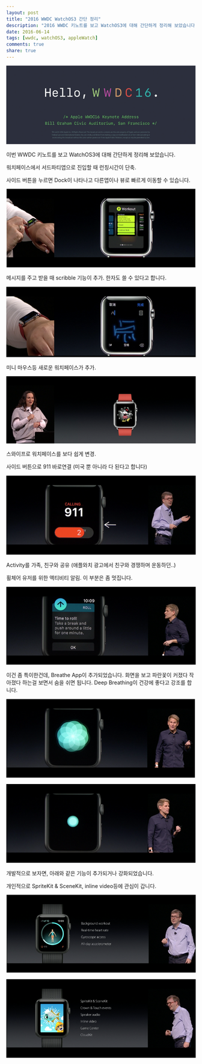 ```yaml
---
layout: post
title: "2016 WWDC WatchOS3 간단 정리"
description: "2016 WWDC 키노트를 보고 WatchOS3에 대해 간단하게 정리해 보았습니다."
date: 2016-06-14
tags: [wwdc, watchOS3, appleWatch]
comments: true
share: true
---
```


![큰 이미지](/images/20160614-1.png)

이번 WWDC 키노트를 보고 WatchOS3에 대해 간단하게 정리해 보았습니다.

워치페이스에서 서드파티앱으로 진입할 때 런칭시간이 단축.

사이드 버튼을 누르면 Dock이 나타나고 다른앱이나 뷰로 빠르게 이동할 수 있습니다.

![큰 이미지](/images/20160614-2.png)

메시지를 주고 받을 때 scribble 기능이 추가. 한자도 쓸 수 있다고 합니다.

![큰 이미지](/images/20160614-3.png)

미니 마우스등 새로운 워치페이스가 추가.

![큰 이미지](/images/20160614-4.png)

스와이프로 워치페이스를 보다 쉽게 변경.

사이드 버튼으로 911 바로연결 (미국 뿐 아니라 다 된다고 합니다)

![큰 이미지](/images/20160614-5.png)

Activity를 가족, 친구와 공유 (애플와치 광고에서 친구와 경쟁하며 운동하던..)

휠체어 유저를 위한 액티비티 알림. 이 부분은 좀 멋집니다.

![큰 이미지](/images/20160614-6.png)

이건 좀 특이한건데, Breathe App이 추가되었습니다. 화면을 보고 파란꽃이 커졌다 작아졌다 하는걸 보면서 숨을 쉬면 됩니다. Deep Breathing이 건강에 좋다고 강조를 합니다.

![큰 이미지](/images/20160614-7.png)

![큰 이미지](/images/20160614-8.png)

개발적으로 보자면, 아래와 같은 기능이 추가되거나 강화되었습니다.

개인적으로 SpriteKit & SceneKit, inline video등에 관심이 갑니다.

![큰 이미지](/images/20160614-9.png)

![큰 이미지](/images/20160614-10.png)
